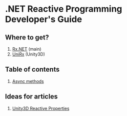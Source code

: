# .NET Reactive Programming Developer's Guide

## Where to get?

1. [Rx.NET](https://github.com/Reactive-Extensions/Rx.NET) (main)
2. [UniRx](https://github.com/neuecc/UniRx) (Unity3D)

## Table of contents
1. [Async methods](ASYNC_METHODS.md)

## Ideas for articles
1. [Unity3D Reactive Properties](UNITY3D_REACTIVE_PROPERTIES.md)
